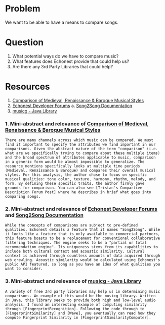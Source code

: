 # Problem #
We want to be able to have a means to compare songs.

# Question #
1. What potential ways do we have to compare music?
2. What features does Echonest provide that could help us?
3. Are there any 3rd Party Libraries that could help?

# Resources #
1. [Comparison of Medieval, Renaissance & Baroque Musical Styles]
2. [Echonest Developer Forums]
    a. [Song2Song Documentation]
3. [musicg - Java Library]

### 1. Mini-abstract and relevance of [Comparison of Medieval, Renaissance & Baroque Musical Styles] ###

    There are many channels across which music can be compared. We must find it important to specify the attributes we find important in our comparisons. Given the abstract nature of the term "comparison" (i.e. what are we specifically trying to compare about these multiple items) and the broad spectrum of attributes applicable to music, comparison in a generic form would be almost impossible to generalize. The resource mentions specifically looks at multiple time periods (Medieval, Renaissance & Baroque) and compares their overall musical styles. For this analysis, the author chose to focus on specific musical qualities: tone color, texture, harmony, rhythm, melody, and form. By defining these specific traits, the author firmly gave grounds for comparison. You can also see [Tristan's Compartive Description Forum Post] where he describes in brief what goes into comparing songs.

### 2. Mini-abstract and relevance of [Echonest Developer Forums] and [Song2Song Documentation] ###

    While the concepts of comparisons are subject to pre-defined qualities, Echonest details a feature that it names "Song2Song". While it looks like a feature that is only available to commercial partners, this feature boasts to be a replacement for conventional collaborative filtering techniques. The engine seeks to be a "partial or total recommendation engine". Its uniqueness stems from its capabilities to include both cultural context and acoustic similarity. Cultural context is achieved through countless amounts of data acquired through web crawling. Acoustic similarity would be calculated using Echonest's public API featured, so long as you have an idea of what qualities you want to consider.

### 3. Mini-abstract and relevance of [musicg - Java Library] ###

    A variety of free 3rd party libraries may help us in determining music comparisons. An example of this would be the musicg library. Written in Java, this library seeks to provide both high and low-level audio analysis. I found an interesting example of computing similarity through [FingerprintRecognition]. Following the code through to [FingerprintSimilarity] and [Wave], you eventually can read how they compute Fingerprint Similarity in [FingerprintSimilarityComputer].


[Comparison of Medieval, Renaissance & Baroque Musical Styles]: http://people.emich.edu/dpierce/Med_Ren_table.html
[Tristan's Compartive Description Forum Post]: http://developer.echonest.com/forums/thread/1687#post5601
[Echonest Developer Forums]: http://developer.echonest.com/forums/thread/334
[Song2Song Documentation]: https://docs.google.com/viewer?url=https%3A%2F%2Fechonest-corp.s3.amazonaws.com%2Fdocs%2Fwhitepapers%2FSong2Song-1_0.pdf
[musicg - Java Library]: https://code.google.com/p/musicg/
[FingerprintRecognition]: https://code.google.com/p/musicg/source/browse/src/com/musicg/main/demo/FingerprintRecognitionDemo.java?r=f2fbf166a1d95059650274d6ee668ec08fec03cf
[FingerprintSimilarity]: https://code.google.com/p/musicg/source/browse/src/com/musicg/fingerprint/FingerprintSimilarity.java?r=f2fbf166a1d95059650274d6ee668ec08fec03cf
[Wave]: https://code.google.com/p/musicg/source/browse/src/com/musicg/wave/Wave.java?r=f2fbf166a1d95059650274d6ee668ec08fec03cf
[FingerSimilarityComputer]: https://code.google.com/p/musicg/source/browse/src/com/musicg/fingerprint/FingerprintSimilarityComputer.java
